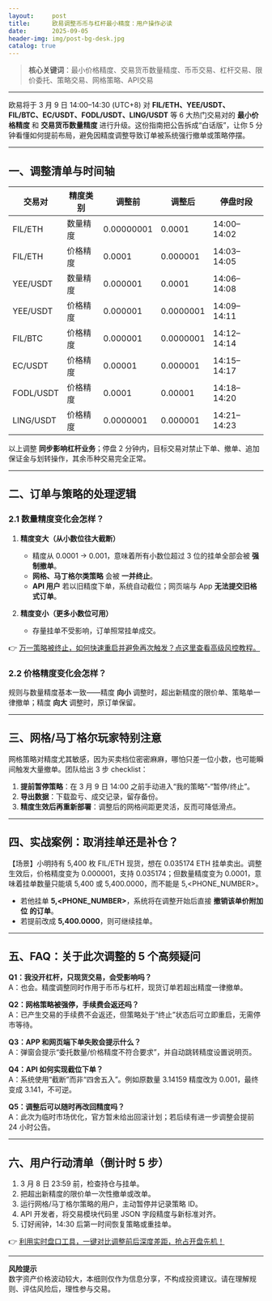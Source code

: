 ```yaml
---
layout:     post
title:      欧易调整币币与杠杆最小精度：用户操作必读
date:       2025-09-05
header-img: img/post-bg-desk.jpg
catalog: true
---
```


> **核心关键词**：最小价格精度、交易货币数量精度、币币交易、杠杆交易、限价委托、策略交易、网格策略、API交易

---

欧易将于 3 月 9 日 14:00–14:30 (UTC+8) 对 **FIL/ETH、YEE/USDT、FIL/BTC、EC/USDT、FODL/USDT、LING/USDT** 等 6 大热门交易对的 **最小价格精度** 和 **交易货币数量精度** 进行升级。这份指南把公告拆成“白话版”，让你 5 分钟看懂如何提前布局，避免因精度调整导致订单被系统强行撤单或策略停摆。

---

## 一、调整清单与时间轴

| 交易对   | 精度类别             | 调整前     | 调整后     | 停盘时段        |
|----------|----------------------|------------|------------|-----------------|
| FIL/ETH  | 数量精度              | 0.00000001 | 0.0001     | 14:00–14:02     |
| FIL/ETH  | 价格精度              | 0.0001     | 0.000001   | 14:03–14:05     |
| YEE/USDT | 数量精度              | 0.000001   | 0.0001     | 14:06–14:08     |
| YEE/USDT | 价格精度              | 0.000001   | 0.0000001  | 14:09–14:11     |
| FIL/BTC  | 价格精度              | 0.000001   | 0.0000001  | 14:12–14:14     |
| EC/USDT  | 价格精度              | 0.00001    | 0.000001   | 14:15–14:17     |
| FODL/USDT| 价格精度              | 0.0001     | 0.00001    | 14:18–14:20     |
| LING/USDT| 价格精度              | 0.0000001  | 0.000001   | 14:21–14:23     |

以上调整 **同步影响杠杆业务**；停盘 2 分钟内，目标交易对禁止下单、撤单、追加保证金与划转操作，其余币种交易完全正常。

---

## 二、订单与策略的处理逻辑

### 2.1 数量精度变化会怎样？

1. **精度变大（从小数位往大截断）**  
   - 精度从 0.0001 → 0.001，意味着所有小数位超过 3 位的挂单全部会被 **强制撤单**。  
   - **网格、马丁格尔类策略** 会被 **一并终止**。  
   - **API 用户** 若以旧精度下单，系统自动截位；网页端与 App **无法提交旧格式订单**。

2. **精度变小（更多小数位可用）**  
   - 存量挂单不受影响，订单照常挂单成交。

👉 [万一策略被终止，如何快速重启并避免再次触发？点这里查看高级风控教程。](https://okxdog.com/)

### 2.2 价格精度变化会怎样？

规则与数量精度基本一致——精度 **向小** 调整时，超出新精度的限价单、策略单一律撤单；精度 **向大** 调整时，原订单保留。

---

## 三、网格/马丁格尔玩家特别注意

网格策略对精度尤其敏感，因为买卖档位密密麻麻，哪怕只差一位小数，也可能瞬间触发大量撤单。团队给出 3 步 checklist：

1. **提前暂停策略**：在 3 月 9 日 14:00 之前手动进入“我的策略”-“暂停/终止”。  
2. **导出数据**：下载盈亏、成交记录，留存备份。  
3. **精度生效后再重新部署**：调整后的网格间距更灵活，反而可降低滑点。

---

## 四、实战案例：取消挂单还是补仓？

【场景】小明持有 5,400 枚 FIL/ETH 现货，想在 0.035174 ETH 挂单卖出。调整生效后，价格精度变为 0.000001，支持 0.035174；但数量精度变为 0.0001，意味着挂单数量只能填 5,400 或 5,400.0000，而不能是 5,<PHONE_NUMBER>。

- 若他挂单 **5,<PHONE_NUMBER>**，系统将在调整开始后直接 **撤销该单价附加位** **的订单**。  
- 若提前改成 **5,400.0000**，则可继续挂单。

---

## 五、FAQ：关于此次调整的 5 个高频疑问

**Q1：我没开杠杆，只现货交易，会受影响吗？**  
A：也会。精度调整同时作用于币币与杠杆，现货订单若超出精度一律撤单。

**Q2：网格策略被强停，手续费会返还吗？**  
A：已产生交易的手续费不会返还，但策略处于“终止”状态后可立即重启，无需停市等待。

**Q3：APP 和网页端下单失败会提示什么？**  
A：弹窗会提示“委托数量/价格精度不符合要求”，并自动跳转精度设置说明页。

**Q4：API 如何实现截位下单？**  
A：系统使用“截断”而非“四舍五入”。例如原数量 3.14159 精度改为 0.001，最终变成 3.141，不可逆。

**Q5：调整后可以随时再改回精度吗？**  
A：此次为临时市场优化，官方暂未给出回滚计划；若后续有进一步调整会提前 24 小时公告。

---

## 六、用户行动清单（倒计时 5 步）

1. 3 月 8 日 23:59 前，检查持仓与挂单。  
2. 把超出新精度的限价单一次性撤单或改单。  
3. 运行网格/马丁格尔策略的用户，主动暂停并记录策略 ID。  
4. API 开发者，将交易模块代码里 JSON 字段精度与新标准对齐。  
5. 订好闹钟，14:30 后第一时间恢复策略或重挂单。

👉 [利用实时盘口工具，一键对比调整前后深度差距，抢占开盘先机！](https://okxdog.com/)

---

**风险提示**  
数字资产价格波动较大，本细则仅作为信息分享，不构成投资建议。请在理解规则、评估风险后，理性参与交易。